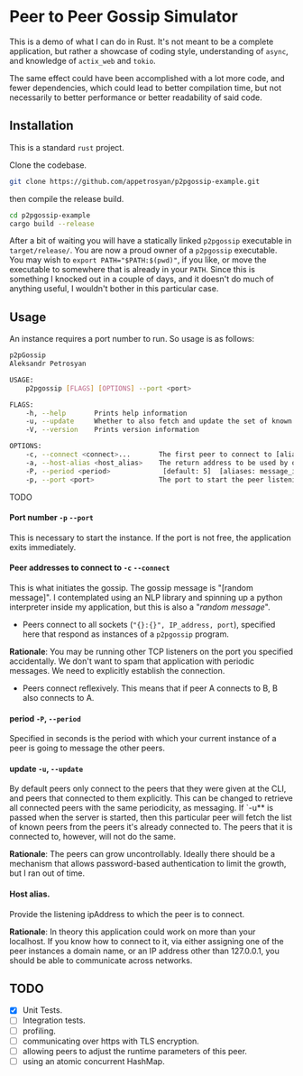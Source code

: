 # Peer to Peer Gossip Simulator

This is a demo of what I can do in Rust. It's not meant to be a
complete application, but rather a showcase of coding style,
understanding of `async`, and knowledge of `actix_web` and `tokio`.

The same effect could have been accomplished with a lot more code, and
fewer dependencies, which could lead to better compilation time, but
not necessarily to better performance or better readability of said
code.

## Installation

This is a standard `rust` project.

Clone the codebase.

```bash
git clone https://github.com/appetrosyan/p2pgossip-example.git
```

then compile the release build.
```bash
cd p2pgossip-example
cargo build --release
```

After a bit of waiting you will have a statically linked `p2pgossip`
executable in `target/release/`. You are now a proud owner of a
`p2pgossip` executable. You may wish to `export PATH="$PATH:$(pwd)"`,
if you like, or move the executable to somewhere that is already in
your `PATH`. Since this is something I knocked out in a couple of
days, and it doesn't do much of anything useful, I wouldn't bother in
this particular case.

## Usage

An instance requires a port number to run. So usage is as follows:
```bash
p2pGossip
Aleksandr Petrosyan

USAGE:
	p2pgossip [FLAGS] [OPTIONS] --port <port>

FLAGS:
	-h, --help       Prints help information
	-u, --update     Whether to also fetch and update the set of known peers from other peers
	-V, --version    Prints version information

OPTIONS:
	-c, --connect <connect>...       The first peer to connect to [aliases: connect-to, make-connection]
	-a, --host-alias <host_alias>    The return address to be used by other peers. `localhost` by default.
	-P, --period <period>             [default: 5]  [aliases: message_interval, message_period]
	-p, --port <port>                The port to start the peer listening on
```


TODO

#### Port number `-p` `--port`

This is necessary to start the instance. If the port is not free, the
application exits immediately.

#### Peer addresses to connect to `-c` `--connect`

This is what initiates the gossip. The gossip message is "[random
message]". I contemplated using an NLP library and spinning up a
python interpreter inside my application, but this is also a "*random
message*".

- Peers connect to all sockets (`"{}:{}", IP_address, port`),
specified here that respond as instances of a `p2pgossip` program.

**Rationale**: You may be running other TCP listeners on the port you
specified accidentally. We don't want to spam that application with
periodic messages. We need to explicitly establish the connection.

- Peers connect reflexively. This means that if peer A connects to B,
  B also connects to A.


#### period `-P`, `--period`


Specified in seconds is the period with which your current instance of
a peer is going to message the other peers.

#### update `-u`, `--update`

By default peers only connect to the peers that they were given at the
CLI, and peers that connected to them explicitly. This can be changed
to retrieve all connected peers with the same periodicity, as
messaging. If `-u** is passed when the server is started, then this
particular peer will fetch the list of known peers from the peers it's
already connected to. The peers that it is connected to, however, will
not do the same.

**Rationale**: The peers can grow uncontrollably. Ideally there should
be a mechanism that allows password-based authentication to limit the
growth, but I ran out of time.


#### Host alias.

Provide the listening ipAddress to which the peer is to connect.

**Rationale**: In theory this application could work on more than your localhost. If
you know how to connect to it, via either assigning one of the peer
instances a domain name, or an IP address other than 127.0.0.1, you
should be able to communicate across networks.

## TODO

- [X] Unit Tests.
- [ ] Integration tests.
- [ ] profiling.
- [ ] communicating over https with TLS encryption.
- [ ] allowing peers to adjust the runtime parameters of this peer.
- [ ] using an atomic concurrent HashMap.
